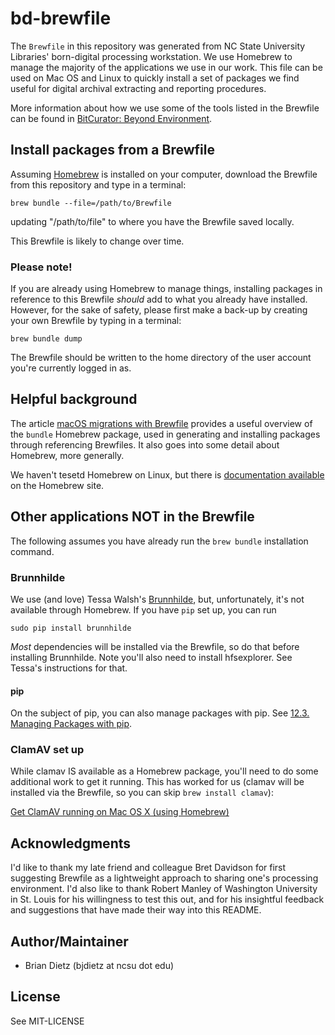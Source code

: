 # bd-brewfile

The `Brewfile` in this repository was generated from NC State University Libraries' born-digital processing workstation. We use Homebrew to manage the majority of the applications we use in our work. This file can be used on Mac OS and Linux to quickly install a set of packages we find useful for digital archival extracting and reporting procedures.

More information about how we use some of the tools listed in the Brewfile can be found in [BitCurator: Beyond Environment](https://bitcuratorconsortium.org/bitcurator-beyond-environment-2/). 

## Install packages from a Brewfile

Assuming [Homebrew](https://brew.sh/) is installed on your computer, download the Brewfile from this repository and type in a terminal:

`brew bundle --file=/path/to/Brewfile`

updating "/path/to/file" to where you have the Brewfile saved locally.

This Brewfile is likely to change over time.

### Please note!

If you are already using Homebrew to manage things, installing packages in reference to this Brewfile _should_ add to what you already have installed. However, for the sake of safety, please first make a back-up by creating your own Brewfile by typing in a terminal:

`brew bundle dump`

The Brewfile should be written to the home directory of the user account you're currently logged in as. 

## Helpful background

The article [macOS migrations with Brewfile](https://openfolder.sh/macos-migrations-with-brewfile) provides a useful overview of the `bundle` Homebrew package, used in generating and installing packages through referencing Brewfiles. It also goes into some detail about Homebrew, more generally. 

We haven't tesetd Homebrew on Linux, but there is [documentation available](https://docs.brew.sh/Homebrew-on-Linux) on the Homebrew site.

## Other applications NOT in the Brewfile

The following assumes you have already run the `brew bundle` installation command.

### Brunnhilde

We use (and love) Tessa Walsh's [Brunnhilde](https://github.com/tw4l/brunnhilde), but, unfortunately, it's not available through Homebrew. If you have `pip` set up, you can run

`sudo pip install brunnhilde`

_Most_ dependencies will be installed via the Brewfile, so do that before installing Brunnhilde. Note you'll also need to install hfsexplorer. See Tessa's instructions for that. 

#### pip
On the subject of pip, you can also manage packages with pip. See [12.3. Managing Packages with pip](https://docs.python.org/3/tutorial/venv.html#managing-packages-with-pip).

### ClamAV set up

While clamav IS available as a Homebrew package, you'll need to do some additional work to get it running. This has worked for us (clamav will be installed via the Brewfile, so you can skip `brew install clamav`):

[Get ClamAV running on Mac OS X (using Homebrew)](https://gist.github.com/subharanjanm/be799ee57854109c3860dde9ad823754)

## Acknowledgments

I'd like to thank my late friend and colleague Bret Davidson for first suggesting Brewfile as a lightweight approach to sharing one's processing environment. I'd also like to thank Robert Manley of Washington University in St. Louis for his willingness to test this out, and for his insightful feedback and suggestions that have made their way into this README.

## Author/Maintainer

- Brian Dietz (bjdietz at ncsu dot edu)

## License

See MIT-LICENSE